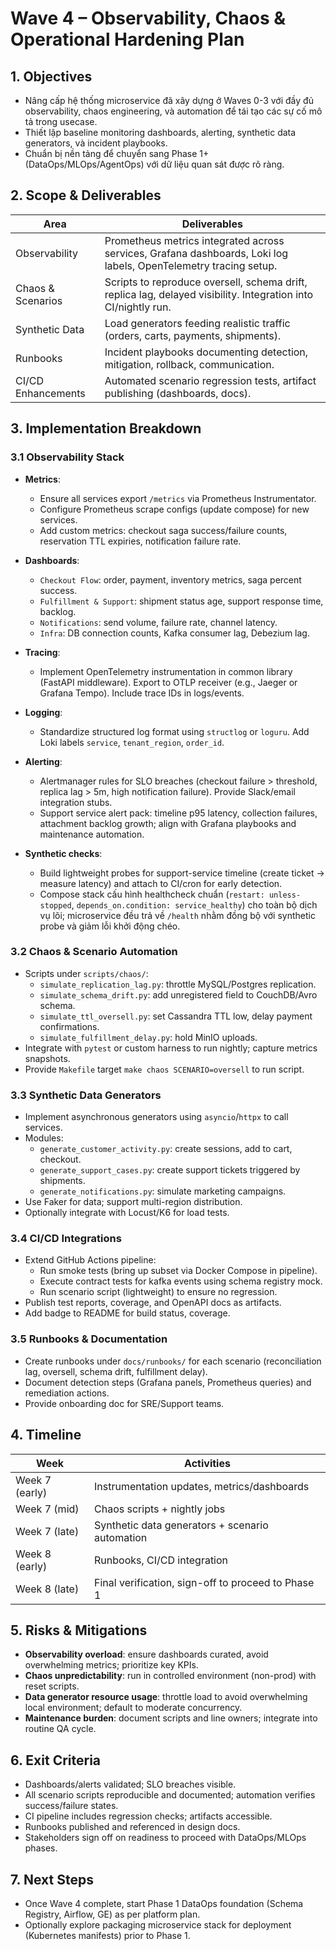 # Wave 4 – Observability, Chaos & Operational Hardening Plan

## 1. Objectives
- Nâng cấp hệ thống microservice đã xây dựng ở Waves 0-3 với đầy đủ observability, chaos engineering, và automation để tái tạo các sự cố mô tả trong usecase.
- Thiết lập baseline monitoring dashboards, alerting, synthetic data generators, và incident playbooks.
- Chuẩn bị nền tảng để chuyển sang Phase 1+ (DataOps/MLOps/AgentOps) với dữ liệu quan sát được rõ ràng.

## 2. Scope & Deliverables
| Area | Deliverables |
| --- | --- |
| Observability | Prometheus metrics integrated across services, Grafana dashboards, Loki log labels, OpenTelemetry tracing setup. |
| Chaos & Scenarios | Scripts to reproduce oversell, schema drift, replica lag, delayed visibility. Integration into CI/nightly run. |
| Synthetic Data | Load generators feeding realistic traffic (orders, carts, payments, shipments). |
| Runbooks | Incident playbooks documenting detection, mitigation, rollback, communication. |
| CI/CD Enhancements | Automated scenario regression tests, artifact publishing (dashboards, docs). |

## 3. Implementation Breakdown
### 3.1 Observability Stack
- **Metrics**:
  - Ensure all services export `/metrics` via Prometheus Instrumentator.
  - Configure Prometheus scrape configs (update compose) for new services.
  - Add custom metrics: checkout saga success/failure counts, reservation TTL expiries, notification failure rate.
- **Dashboards**:
  - `Checkout Flow`: order, payment, inventory metrics, saga percent success.
  - `Fulfillment & Support`: shipment status age, support response time, backlog.
  - `Notifications`: send volume, failure rate, channel latency.
  - `Infra`: DB connection counts, Kafka consumer lag, Debezium lag.
- **Tracing**:
  - Implement OpenTelemetry instrumentation in common library (FastAPI middleware). Export to OTLP receiver (e.g., Jaeger or Grafana Tempo). Include trace IDs in logs/events.
- **Logging**:
  - Standardize structured log format using `structlog` or `loguru`. Add Loki labels `service`, `tenant_region`, `order_id`.
- **Alerting**:
  - Alertmanager rules for SLO breaches (checkout failure > threshold, replica lag > 5m, high notification failure). Provide Slack/email integration stubs.
  - Support service alert pack: timeline p95 latency, collection failures, attachment backlog growth; align with Grafana playbooks and maintenance automation.

- **Synthetic checks**:
  - Build lightweight probes for support-service timeline (create ticket → measure latency) and attach to CI/cron for early detection.
  - Compose stack cấu hình healthcheck chuẩn (`restart: unless-stopped`, `depends_on.condition: service_healthy`) cho toàn bộ dịch vụ lõi; microservice đều trả về `/health` nhằm đồng bộ với synthetic probe và giảm lỗi khởi động chéo.

### 3.2 Chaos & Scenario Automation
- Scripts under `scripts/chaos/`:
  - `simulate_replication_lag.py`: throttle MySQL/Postgres replication.
  - `simulate_schema_drift.py`: add unregistered field to CouchDB/Avro schema.
  - `simulate_ttl_oversell.py`: set Cassandra TTL low, delay payment confirmations.
  - `simulate_fulfillment_delay.py`: hold MinIO uploads.
- Integrate with `pytest` or custom harness to run nightly; capture metrics snapshots.
- Provide `Makefile` target `make chaos SCENARIO=oversell` to run script.

### 3.3 Synthetic Data Generators
- Implement asynchronous generators using `asyncio`/`httpx` to call services.
- Modules:
  - `generate_customer_activity.py`: create sessions, add to cart, checkout.
  - `generate_support_cases.py`: create support tickets triggered by shipments.
  - `generate_notifications.py`: simulate marketing campaigns.
- Use Faker for data; support multi-region distribution.
- Optionally integrate with Locust/K6 for load tests.

### 3.4 CI/CD Integrations
- Extend GitHub Actions pipeline:
  - Run smoke tests (bring up subset via Docker Compose in pipeline).
  - Execute contract tests for kafka events using schema registry mock.
  - Run scenario script (lightweight) to ensure no regression.
- Publish test reports, coverage, and OpenAPI docs as artifacts.
- Add badge to README for build status, coverage.

### 3.5 Runbooks & Documentation
- Create runbooks under `docs/runbooks/` for each scenario (reconciliation lag, oversell, schema drift, fulfillment delay).
- Document detection steps (Grafana panels, Prometheus queries) and remediation actions.
- Provide onboarding doc for SRE/Support teams.

## 4. Timeline
| Week | Activities |
| --- | --- |
| Week 7 (early) | Instrumentation updates, metrics/dashboards |
| Week 7 (mid) | Chaos scripts + nightly jobs |
| Week 7 (late) | Synthetic data generators + scenario automation |
| Week 8 (early) | Runbooks, CI/CD integration |
| Week 8 (late) | Final verification, sign-off to proceed to Phase 1 |

## 5. Risks & Mitigations
- **Observability overload**: ensure dashboards curated, avoid overwhelming metrics; prioritize key KPIs.
- **Chaos unpredictability**: run in controlled environment (non-prod) with reset scripts.
- **Data generator resource usage**: throttle load to avoid overwhelming local environment; default to moderate concurrency.
- **Maintenance burden**: document scripts and line owners; integrate into routine QA cycle.

## 6. Exit Criteria
- Dashboards/alerts validated; SLO breaches visible.
- All scenario scripts reproducible and documented; automation verifies success/failure states.
- CI pipeline includes regression checks; artifacts accessible.
- Runbooks published and referenced in design docs.
- Stakeholders sign off on readiness to proceed with DataOps/MLOps phases.

## 7. Next Steps
- Once Wave 4 complete, start Phase 1 DataOps foundation (Schema Registry, Airflow, GE) as per platform plan.
- Optionally explore packaging microservice stack for deployment (Kubernetes manifests) prior to Phase 1.
